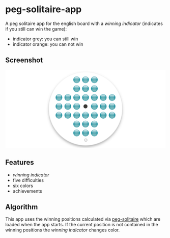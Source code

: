 # peg-solitaire-app

A peg solitaire app for the english board with a *winning indicator* (indicates if you still can win the game):
* indicator grey: you can still win
* indicator orange: you can not win

## Screenshot
![Screenshot](screenshot.png)

## Features
* *winning indicator*
* five difficulties
* six colors
* achievements

## Algorithm
This app uses the winning positions calculated via [peg-solitaire](https://github.com/tobias-gaenzler/peg-solitaire) which are loaded when the app starts.
If the current position is not contained in the winning positions the *winning indicator* changes color.




